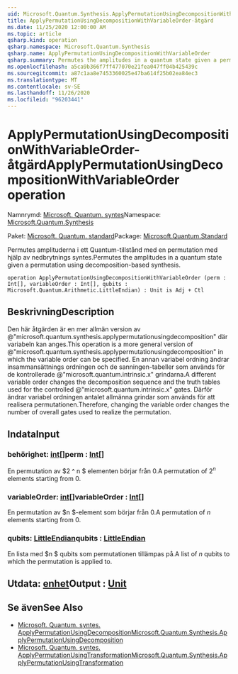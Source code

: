 ```yaml
---
uid: Microsoft.Quantum.Synthesis.ApplyPermutationUsingDecompositionWithVariableOrder
title: ApplyPermutationUsingDecompositionWithVariableOrder-åtgärd
ms.date: 11/25/2020 12:00:00 AM
ms.topic: article
qsharp.kind: operation
qsharp.namespace: Microsoft.Quantum.Synthesis
qsharp.name: ApplyPermutationUsingDecompositionWithVariableOrder
qsharp.summary: Permutes the amplitudes in a quantum state given a permutation using decomposition-based synthesis.
ms.openlocfilehash: a5ca9b366f7ff477070e21fea047ff04b425439c
ms.sourcegitcommit: a87c1aa8e7453360025e47ba614f25b02ea84ec3
ms.translationtype: MT
ms.contentlocale: sv-SE
ms.lasthandoff: 11/26/2020
ms.locfileid: "96203441"
---
```

# <a name="applypermutationusingdecompositionwithvariableorder-operation"></a><span data-ttu-id="3764f-102">ApplyPermutationUsingDecompositionWithVariableOrder-åtgärd</span><span class="sxs-lookup"><span data-stu-id="3764f-102">ApplyPermutationUsingDecompositionWithVariableOrder operation</span></span>

<span data-ttu-id="3764f-103">Namnrymd: [Microsoft. Quantum. syntes](xref:Microsoft.Quantum.Synthesis)</span><span class="sxs-lookup"><span data-stu-id="3764f-103">Namespace: [Microsoft.Quantum.Synthesis](xref:Microsoft.Quantum.Synthesis)</span></span>

<span data-ttu-id="3764f-104">Paket: [Microsoft. Quantum. standard](https://nuget.org/packages/Microsoft.Quantum.Standard)</span><span class="sxs-lookup"><span data-stu-id="3764f-104">Package: [Microsoft.Quantum.Standard](https://nuget.org/packages/Microsoft.Quantum.Standard)</span></span>


<span data-ttu-id="3764f-105">Permutes amplituderna i ett Quantum-tillstånd med en permutation med hjälp av nedbrytnings syntes.</span><span class="sxs-lookup"><span data-stu-id="3764f-105">Permutes the amplitudes in a quantum state given a permutation using decomposition-based synthesis.</span></span>

```qsharp
operation ApplyPermutationUsingDecompositionWithVariableOrder (perm : Int[], variableOrder : Int[], qubits : Microsoft.Quantum.Arithmetic.LittleEndian) : Unit is Adj + Ctl
```


## <a name="description"></a><span data-ttu-id="3764f-106">Beskrivning</span><span class="sxs-lookup"><span data-stu-id="3764f-106">Description</span></span>

<span data-ttu-id="3764f-107">Den här åtgärden är en mer allmän version av @"microsoft.quantum.synthesis.applypermutationusingdecomposition" där variabeln kan anges.</span><span class="sxs-lookup"><span data-stu-id="3764f-107">This operation is a more general version of @"microsoft.quantum.synthesis.applypermutationusingdecomposition" in which the variable order can be specified.</span></span> <span data-ttu-id="3764f-108">En annan variabel ordning ändrar insammansättnings ordningen och de sanningen-tabeller som används för de kontrollerade @"microsoft.quantum.intrinsic.x" grindarna.</span><span class="sxs-lookup"><span data-stu-id="3764f-108">A different variable order changes the decomposition sequence and the truth tables used for the controlled @"microsoft.quantum.intrinsic.x" gates.</span></span>  <span data-ttu-id="3764f-109">Därför ändrar variabel ordningen antalet allmänna grindar som används för att realisera permutationen.</span><span class="sxs-lookup"><span data-stu-id="3764f-109">Therefore, changing the variable order changes the number of overall gates used to realize the permutation.</span></span>

## <a name="input"></a><span data-ttu-id="3764f-110">Indata</span><span class="sxs-lookup"><span data-stu-id="3764f-110">Input</span></span>

### <a name="perm--int"></a><span data-ttu-id="3764f-111">behörighet: [int](xref:microsoft.quantum.lang-ref.int)[]</span><span class="sxs-lookup"><span data-stu-id="3764f-111">perm : [Int](xref:microsoft.quantum.lang-ref.int)[]</span></span>

<span data-ttu-id="3764f-112">En permutation av $2 ^ n $ elementen börjar från 0.</span><span class="sxs-lookup"><span data-stu-id="3764f-112">A permutation of $2^n$ elements starting from 0.</span></span>


### <a name="variableorder--int"></a><span data-ttu-id="3764f-113">variableOrder: [int](xref:microsoft.quantum.lang-ref.int)[]</span><span class="sxs-lookup"><span data-stu-id="3764f-113">variableOrder : [Int](xref:microsoft.quantum.lang-ref.int)[]</span></span>

<span data-ttu-id="3764f-114">En permutation av $n $-element som börjar från 0.</span><span class="sxs-lookup"><span data-stu-id="3764f-114">A permutation of $n$ elements starting from 0.</span></span>


### <a name="qubits--littleendian"></a><span data-ttu-id="3764f-115">qubits: [LittleEndian](xref:Microsoft.Quantum.Arithmetic.LittleEndian)</span><span class="sxs-lookup"><span data-stu-id="3764f-115">qubits : [LittleEndian](xref:Microsoft.Quantum.Arithmetic.LittleEndian)</span></span>

<span data-ttu-id="3764f-116">En lista med $n $ qubits som permutationen tillämpas på.</span><span class="sxs-lookup"><span data-stu-id="3764f-116">A list of $n$ qubits to which the permutation is applied to.</span></span>



## <a name="output--unit"></a><span data-ttu-id="3764f-117">Utdata: [enhet](xref:microsoft.quantum.lang-ref.unit)</span><span class="sxs-lookup"><span data-stu-id="3764f-117">Output : [Unit](xref:microsoft.quantum.lang-ref.unit)</span></span>



## <a name="see-also"></a><span data-ttu-id="3764f-118">Se även</span><span class="sxs-lookup"><span data-stu-id="3764f-118">See Also</span></span>

- [<span data-ttu-id="3764f-119">Microsoft. Quantum. syntes. ApplyPermutationUsingDecomposition</span><span class="sxs-lookup"><span data-stu-id="3764f-119">Microsoft.Quantum.Synthesis.ApplyPermutationUsingDecomposition</span></span>](xref:Microsoft.Quantum.Synthesis.ApplyPermutationUsingDecomposition)
- [<span data-ttu-id="3764f-120">Microsoft. Quantum. syntes. ApplyPermutationUsingTransformation</span><span class="sxs-lookup"><span data-stu-id="3764f-120">Microsoft.Quantum.Synthesis.ApplyPermutationUsingTransformation</span></span>](xref:Microsoft.Quantum.Synthesis.ApplyPermutationUsingTransformation)